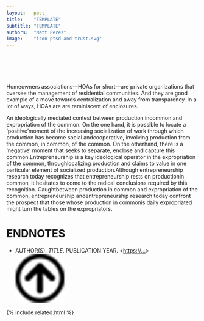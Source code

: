 ```yaml
---
layout:   post
title:    "TEMPLATE"
subtitle: "TEMPLATE"
authors:  "Matt Perez"
image:    "icon-ptsd-and-trust.svg"
---
```


<div style="display:none;">
 <p>Homeowners associations&mdash;HOAs for short&mdash;are private organizations that oversee the management of residential communities. And they are good example of a move towards centralization and away from transparency.</p>
</div>

<h1>&nbsp;</h1>
 <p>Homeowners associations&mdash;HOAs for short&mdash;are private organizations that oversee the management of residential communities. And they are good example of a move towards centralization and away from transparency. In a lot of ways, HOAs are are reminiscent of enclosures.</p>

 <p class="">An ideologically mediated contest between production incommon and expropriation of the common. On the one hand, it is possible to locate a ‘positive’moment of the increasing socialization of work through which production has become social andcooperative, involving production from the common, in common, of the common. On the otherhand, there is a ‘negative’ moment that seeks to separate, enclose and capture this common.Entrepreneurship is a key ideological operator in the expropriation of the common, throughlocalizing production and claims to value in one particular element of socialized production.Although entrepreneurship research today recognizes that entrepreneurship rests on productionin common, it hesitates to come to the radical conclusions required by this recognition. Caughtbetween production in common and expropriation of the common, entrepreneurship andentrepreneurship research today confront the prospect that those whose production in commonis daily expropriated might turn the tables on the expropriators.</span>

<h1 class="_section">ENDNOTES</h1>
 <ul>
  <li id="en01">
   <p class="_list-item">
    AUTHOR(S).
    <em>TITLE.</em>
    PUBLICATION YEAR.
    &lt;<a href="https://…" target="_blank">https://…</a>&gt;
    <a class="_uparrow" href="#bm01"><img src="/assets/img/arrow-up-icon.png"></a>
   </p>
  </li>
 </ul>

{% include related.html %}